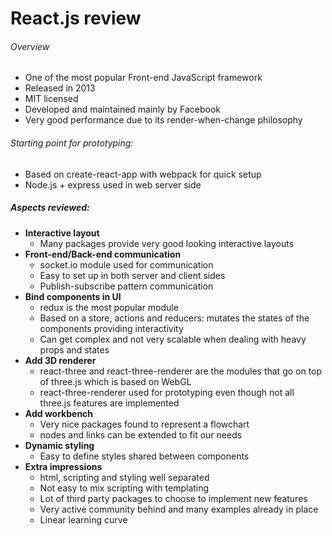 # React.js review

###### Overview
- One of the most popular Front-end JavaScript framework
- Released in 2013
- MIT licensed
- Developed and maintained mainly by Facebook
- Very good performance due to its render-when-change philosophy

###### Starting point for prototyping:
- Based on create-react-app with webpack for quick setup
- Node.js + express used in web server side

##### Aspects reviewed:

- **Interactive layout**
  - Many packages provide very good looking interactive layouts
- **Front-end/Back-end communication**
  - socket.io module used for communication
  - Easy to set up in both server and client sides
  - Publish-subscribe pattern communication
- **Bind components in UI**
  - redux is the most popular module
  - Based on a store, actions and reducers: mutates the states of the components providing interactivity
  - Can get complex and not very scalable when dealing with heavy props and states
- **Add 3D renderer**
  - react-three and react-three-renderer are the modules that go on top of three.js which is based on WebGL
  - react-three-renderer used for prototyping even though not all three.js features are implemented
- **Add workbench**
  - Very nice packages found to represent a flowchart
  - nodes and links can be extended to fit our needs
- **Dynamic styling**
  - Easy to define styles shared between components
- **Extra impressions**
  - html, scripting and styling well separated
  - Not easy to mix scripting with templating
  - Lot of third party packages to choose to implement new features
  - Very active community behind and many examples already in place
  - Linear learning curve
